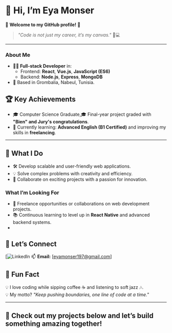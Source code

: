 # 👋 Hi, I’m **Eya Monser**  

🌟 **Welcome to my GitHub profile!** 🌟  
> _"Code is not just my career, it’s my canvas."_ 🎨💻  

---
### About Me  
- 👩‍💻 **Full-stack Developer** in:  
  - Frontend: **React**, **Vue.js**, **JavaScript (ES6)**  
  - Backend: **Node.js**, **Express**, **MongoDB**
- 📍 Based in Grombalia, Nabeul, Tunisia.

 
 ## 🏆 **Key Achievements**  
- 🎓 Computer Science Graduate,🎓 Final-year project graded with **"Bien" and Jury's congratulations**.
- 🌱 Currently learning: **Advanced English (B1 Certified)** and improving my skills in **freelancing**.
  
---

## 🔧 **What I Do**  
- 🛠 Develop scalable and user-friendly web applications.  
- 💡 Solve complex problems with creativity and efficiency.  
- 💬 Collaborate on exciting projects with a passion for innovation. 

### What I’m Looking For  
- 💞️ Freelance opportunities or collaborations on web development projects.
- 📚 Continuous learning to level up in **React Native** and advanced backend systems.
- 
## 🤝 **Let’s Connect**  
[![LinkedIn](https://www.linkedin.com/in/eya-monser-183160326)
📫 **Email:** [eyamonser197@gmail.com]

## 🎨 **Fun Fact**  
💡 I love coding while sipping coffee ☕ and listening to soft jazz 🎶.  
💡 My motto? _"Keep pushing boundaries, one line of code at a time."_  

---

## 🚀 **Check out my projects below and let’s build something amazing together!**  

